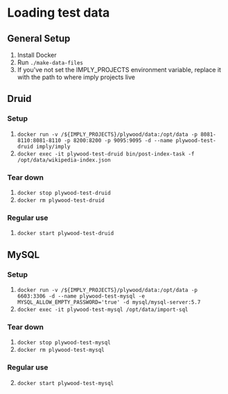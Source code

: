 # Loading test data
## General Setup
1. Install Docker
1. Run `./make-data-files`
1. If you've not set the IMPLY_PROJECTS environment variable, replace it with the path to where imply projects live

## Druid 

### Setup

1. `docker run -v /${IMPLY_PROJECTS}/plywood/data:/opt/data -p 8081-8110:8081-8110 -p 8200:8200 -p 9095:9095 -d --name plywood-test-druid imply/imply`
2. `docker exec -it plywood-test-druid bin/post-index-task -f /opt/data/wikipedia-index.json`

### Tear down

1. `docker stop plywood-test-druid`
2. `docker rm plywood-test-druid`

### Regular use

1. `docker start plywood-test-druid`

## MySQL

### Setup

1. `docker run -v /${IMPLY_PROJECTS}/plywood/data:/opt/data -p 6603:3306 -d --name plywood-test-mysql -e MYSQL_ALLOW_EMPTY_PASSWORD='true' -d mysql/mysql-server:5.7`
2. `docker exec -it plywood-test-mysql /opt/data/import-sql`

### Tear down

1. `docker stop plywood-test-mysql`
2. `docker rm plywood-test-mysql`

### Regular use
2. `docker start plywood-test-mysql`


